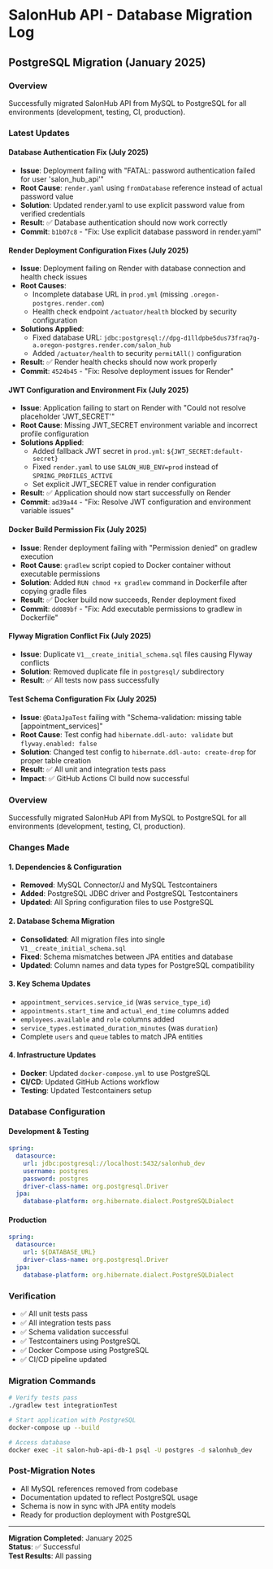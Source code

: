 # SalonHub API - Database Migration Log

## PostgreSQL Migration (January 2025)

### Overview
Successfully migrated SalonHub API from MySQL to PostgreSQL for all environments (development, testing, CI, production).

### Latest Updates

#### Database Authentication Fix (July 2025)
- **Issue**: Deployment failing with "FATAL: password authentication failed for user 'salon_hub_api'"
- **Root Cause**: `render.yaml` using `fromDatabase` reference instead of actual password value
- **Solution**: Updated render.yaml to use explicit password value from verified credentials
- **Result**: ✅ Database authentication should now work correctly
- **Commit**: `b1b07c8` - "Fix: Use explicit database password in render.yaml"

#### Render Deployment Configuration Fixes (July 2025)
- **Issue**: Deployment failing on Render with database connection and health check issues
- **Root Causes**: 
  - Incomplete database URL in `prod.yml` (missing `.oregon-postgres.render.com`)
  - Health check endpoint `/actuator/health` blocked by security configuration
- **Solutions Applied**:
  - Fixed database URL: `jdbc:postgresql://dpg-d1lldpbe5dus73fraq7g-a.oregon-postgres.render.com/salon_hub`
  - Added `/actuator/health` to security `permitAll()` configuration
- **Result**: ✅ Render health checks should now work properly
- **Commit**: `4524b45` - "Fix: Resolve deployment issues for Render"

#### JWT Configuration and Environment Fix (July 2025)
- **Issue**: Application failing to start on Render with "Could not resolve placeholder 'JWT_SECRET'"
- **Root Cause**: Missing JWT_SECRET environment variable and incorrect profile configuration
- **Solutions Applied**:
  - Added fallback JWT secret in `prod.yml`: `${JWT_SECRET:default-secret}`
  - Fixed `render.yaml` to use `SALON_HUB_ENV=prod` instead of `SPRING_PROFILES_ACTIVE`
  - Set explicit JWT_SECRET value in render configuration
- **Result**: ✅ Application should now start successfully on Render
- **Commit**: `ad39a44` - "Fix: Resolve JWT configuration and environment variable issues"

#### Docker Build Permission Fix (July 2025)
- **Issue**: Render deployment failing with "Permission denied" on gradlew execution
- **Root Cause**: `gradlew` script copied to Docker container without executable permissions
- **Solution**: Added `RUN chmod +x gradlew` command in Dockerfile after copying gradle files
- **Result**: ✅ Docker build now succeeds, Render deployment fixed
- **Commit**: `dd089bf` - "Fix: Add executable permissions to gradlew in Dockerfile"

#### Flyway Migration Conflict Fix (July 2025)
- **Issue**: Duplicate `V1__create_initial_schema.sql` files causing Flyway conflicts
- **Solution**: Removed duplicate file in `postgresql/` subdirectory
- **Result**: ✅ All tests now pass successfully

#### Test Schema Configuration Fix (July 2025)
- **Issue**: `@DataJpaTest` failing with "Schema-validation: missing table [appointment_services]"
- **Root Cause**: Test config had `hibernate.ddl-auto: validate` but `flyway.enabled: false`
- **Solution**: Changed test config to `hibernate.ddl-auto: create-drop` for proper table creation
- **Result**: ✅ All unit and integration tests pass
- **Impact**: ✅ GitHub Actions CI build now successful

### Overview
Successfully migrated SalonHub API from MySQL to PostgreSQL for all environments (development, testing, CI, production).

### Changes Made

#### 1. **Dependencies & Configuration**
- **Removed**: MySQL Connector/J and MySQL Testcontainers
- **Added**: PostgreSQL JDBC driver and PostgreSQL Testcontainers
- **Updated**: All Spring configuration files to use PostgreSQL

#### 2. **Database Schema Migration**
- **Consolidated**: All migration files into single `V1__create_initial_schema.sql`
- **Fixed**: Schema mismatches between JPA entities and database
- **Updated**: Column names and data types for PostgreSQL compatibility

#### 3. **Key Schema Updates**
- `appointment_services.service_id` (was `service_type_id`)
- `appointments.start_time` and `actual_end_time` columns added
- `employees.available` and `role` columns added
- `service_types.estimated_duration_minutes` (was `duration`)
- Complete `users` and `queue` tables to match JPA entities

#### 4. **Infrastructure Updates**
- **Docker**: Updated `docker-compose.yml` to use PostgreSQL
- **CI/CD**: Updated GitHub Actions workflow
- **Testing**: Updated Testcontainers setup

### Database Configuration

#### Development & Testing
```yaml
spring:
  datasource:
    url: jdbc:postgresql://localhost:5432/salonhub_dev
    username: postgres
    password: postgres
    driver-class-name: org.postgresql.Driver
  jpa:
    database-platform: org.hibernate.dialect.PostgreSQLDialect
```

#### Production
```yaml
spring:
  datasource:
    url: ${DATABASE_URL}
    driver-class-name: org.postgresql.Driver
  jpa:
    database-platform: org.hibernate.dialect.PostgreSQLDialect
```

### Verification
- ✅ All unit tests pass
- ✅ All integration tests pass
- ✅ Schema validation successful
- ✅ Testcontainers using PostgreSQL
- ✅ Docker Compose using PostgreSQL
- ✅ CI/CD pipeline updated

### Migration Commands
```bash
# Verify tests pass
./gradlew test integrationTest

# Start application with PostgreSQL
docker-compose up --build

# Access database
docker exec -it salon-hub-api-db-1 psql -U postgres -d salonhub_dev
```

### Post-Migration Notes
- All MySQL references removed from codebase
- Documentation updated to reflect PostgreSQL usage
- Schema is now in sync with JPA entity models
- Ready for production deployment with PostgreSQL

---
**Migration Completed**: January 2025  
**Status**: ✅ Successful  
**Test Results**: All passing
